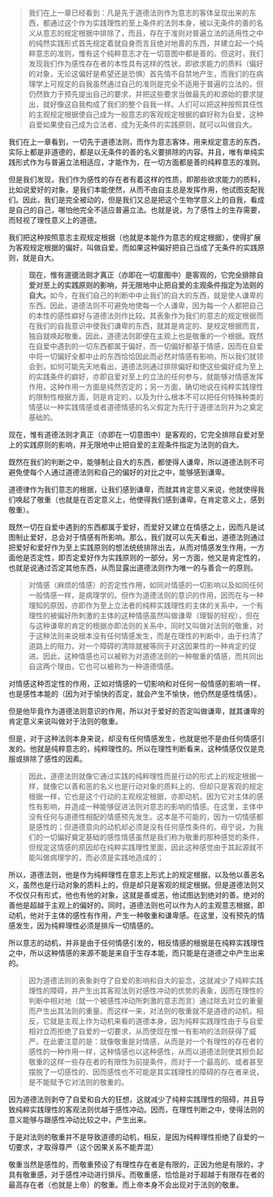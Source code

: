 <blockquote>我们在上一章已经看到：凡是先于道德法则作为意志的客体呈现出来的东西，都通过这个作为实践理性的至上条件的法则本身，被以无条件的善的名义从意志的规定根据中排除了，而且，存在于准则对普遍立法的适用性之中的纯然实践形式首先规定着就自身而言且绝对地善的东西，并建立起一个纯粹意志的准则，惟有这个纯粹意志才在一切意图中都是善的。但这时，我们发现我们作为感性存在者的本性具有这样的性状，即欲求能力的质料（偏好的对象，无论这偏好是希望还是恐惧）首先情不自禁地产生，而我们的在病理学上可规定的自我虽然通过自己的准则是完全不适用于普遍的立法的，但仍然致力于预先提出自己的要求，并把这些要求当做最先的和源始的要求提出，就好像这自我构成了我们的整个自我一样。人们可以把这种按照其任性的主观规定根据使自己成为一般意志的客观规定根据的癖好称为自爱，这种自爱如果使自己成为立法者、成为无条件的实践原则，就可以叫做自大。</blockquote><p>我们在上一章看到，一切先于道德法则，而作为意志客体，用来规定意志的东西，实际上都是非道德的，都是以无条件的善的名义要排除的内容。并且，唯有单纯实践形式作为与普遍立法相适应，才能作为，在一切方面都是善的纯粹意志的准则。</p><p>但是我们发现，我们作为感性的存在者有着这样的性质，即那些欲求能力的质料，比如说爱好的对象，是我们本能使然，从而不由自主总是发挥作用，他试图支配我们。因此，我们是完全被动的，但是我们又总是把这个生物学意义上的自我，看成是自己的自己，哪怕他完全不适应普遍立法。也就是说，为了感性上的生存需要，而轻视了理性意义上的道德。</p><p>我们把这种按照意志主观规定根据（也就是本能作为意志的规定根据），使得扩展为客观规定根据的偏好，叫做自爱。而如果这种偏好把自己当成了无条件的实践原则，就是自大。</p><blockquote><b>现在，惟有道德法则才真正（亦即在一切意图中）是客观的，它完全排除自爱对至上的实践原则的影响，并无限地中止把自爱的主观条件指定为法则的自大。</b>如今，在我们自己的判断中中止我们的自大的东西，就是使人谦卑的东西。因此，道德法则不可避免地使每一个人谦卑，因为每一个人都把自己的本性的感性癖好与道德法则作比较。其表象作为我们的意志的规定根据而在我们的自我意识中使我们谦卑的东西，就其是肯定的、是规定根据而言，独自就唤起敬重。因此，道德法则即便在主观上也是敬重的一个根据。既然在自爱中遇到的一切东西都属于偏好，而一切偏好都基于情感，因而在自爱中将一切偏好全都中止的东西恰恰因此而必然对情感有影响，所以我们就领会到，如何可能先天地看出，道德法则通过排除偏好和使这些偏好成为至上的实践条件的癖好，亦即自爱对至上的立法的任何参与，就能够对情感发挥作用，这种作用一方面是纯然否定的；另一方面，确切地说在纯粹实践理性的限制性根据方面，则是肯定的，以及为什么根本不可以把任何特殊种类的情感以一种实践情感或者道德情感的名义假定为先行于道德法则并为之奠定基础的。</blockquote><p>现在，惟有道德法则才真正（亦即在一切意图中）是客观的，它完全排除自爱对至上的实践原则的影响，并无限地中止把自爱的主观条件指定为法则的自大。</p><p>既然在我们的判断之中，能够制止自大的东西，都使得人谦卑，所以道德法则不可避免使每个人通过道德法则和自己的偏好的对比之中，能够感到谦卑。</p><p>道德律作为我们意志的根据，让我们感到谦卑，而就其肯定意义来说，他就使得我们唤起了敬重（也就是在否定意义上，他使得我们感到谦卑，在肯定意义上，感到敬重）。</p><p>既然一切在自爱中遇到的东西都属于爱好，而爱好又建立在情感之上，因而凡是试图制止爱好，总会对于情感有所影响。那么，我们就可以先天看出，道德法则通过把爱好和爱好作为至上实践原则的想法统统排除出去，从而对情感发生作用，一方面他是否定性，即否定爱好作为实践原则的一部分。另一方面，他又是肯定性的，也就是说通过否定其他东西，从而显露出道德法则作为唯一的与善合一的原则。</p><blockquote>对情感（麻烦的情感）的否定性作用，如同对情感的一切影响以及如同任何一般情感一样，是病理学的。但作为道德法则的意识的作用，因而在与一种理知的原因，亦即作为至上立法者的纯粹实践理性的主体的关系中，一个有理性的被偏好所刺激的主体的这种情感虽然叫做谦卑（理智的轻视），但在与这种谦卑的肯定的根据亦即法则的关系中，同时又叫做对法则的敬重，对于这种法则来说根本没有任何情感发生，而是在理性的判断中，由于扫清了道路上的阻力，对一个障碍的清除就被等同于对这因果性的一种肯定的促进。因此，这种情感也可以被称为对道德法则的一种敬重的情感，而共同出自这两个理由，它也可以被称为一种道德情感。</blockquote><p>对情感这种否定性的作用，正如对情感的一切影响和对任何一般情感的影响一样，也是感性本能的（因为对于愉快的否定，就会产生不愉快，他仍然是感性情感）。</p><p>但是他毕竟作为道德法则意识的作用，所以对于爱好的否定叫做谦卑，就其谦卑的肯定意义来说叫做对于法则的敬重。</p><p>但是，对于这种法则本身来说，却没有任何情感发生，也就是他不是由任何情感引发的。他就是纯粹意志的，纯粹理性的。所以在理性判断看来，这种情感仅仅是克服或排除了感性的因素。</p><blockquote>因此，道德法则就像它通过实践的纯粹理性而是行动的形式上的规定根据一样，就像它以善和恶的名义也是行动对象的质料上的、但却只是客观的规定根据一样，它也是这个行动的主观规定根据，亦即动机，因为它对主体的感性有影响，并造成一种能够促进法则对意志的影响的情感。在这里，主体中没有任何与道德性相配的情感预先发生。这本是不可能的，因为一切情感都是感性的；但道德意向的动机却必须是没有任何感性条件的。毋宁说，为我们的一切偏好奠定基础的感性情感虽然是我们称为敬重的那种感觉的条件，但规定这情感的原因却在纯粹实践理性里面，因此这种感觉由于其起源就不能叫做病理学的，而必须是实践地造成的；</blockquote><p>所以，道德法则，他是作为纯粹理性在意志上形式上的规定根据，以及他以善恶名义，虽然也是行动对象的质料上的，但是却只是客观的规定根据。但是道德法则又不仅仅只有形式，他也有他的对象，这就是善或恶，他试图达到绝对的善。绝对的善他是超越于主观上的偏好的。同时，道德法则也可以作为人的主观意志根据，即动机，他对于主体的感性有作用，产生一种敬重和谦卑感。在这里，没有预先的情感发生，因为纯粹理性必须是排斥一切情感的。</p><p>所以意志的动机，并非是由于任何情感引发的，相反情感的根据是在纯粹实践理性之中，所以这种情感的来源不能是来自于生存本能，而只能是在道德之中产生出来的。</p><blockquote>因为道德法则的表象剥夺了自爱的影响和自大的妄念，这就减少了纯粹实践理性的障碍，并产生出其客观法则对感性冲动的优势的表象，因而在理性的判断中相对地（就一个被感性冲动所刺激的意志而言）通过除去对立的重量而产生出其法则的重量。而这样一来，对法则的敬重就不是道德的动机，相反，它就是主观上作为动机来看的道德本身，因为纯粹实践理性由于与自爱相对立而拒绝了自爱的一切要求，从而使现在惟一有影响的法则获得了威严。在此要注意的是：就像敬重是对情感，从而是对一个有理性的存在者的感性的一种作用一样，这种情感也以这种感性，从而以道德法则使其担负起敬重的这样一些存在者的有限性为前提条件，而对于一个最高的、或者甚至摆脱了一切感性的、因而感性也不可能是其实践理性的障碍的存在者来说，是不能赋予它对法则的敬重的。</blockquote><p>因为道德法则剥夺了自爱和自大的狂想，这就减少了纯粹实践理性的阻碍，并且导致纯粹实践理性的客观法则优越于感性冲动。因而，在理性判断之中，使得法则的意义能够与跟感性冲动比较之中，产生出来。</p><p>于是对法则的敬重并不是导致道德的动机，相反，是因为纯粹理性拒绝了自爱的一切要求，才取得尊严（这个因果关系不能弄混）</p><p>敬重当然是感性的，而敬重预设了有理性存在者是有限的，正因为他是有限的，才具有敬重感，对于感性冲动进行排斥。而敬重感，恰恰是对于超越于有限存在者的最高存在者（也就是上帝）的敬重。而上帝本身不会出现对于法则的敬重。</p><p></p><p></p>